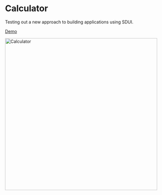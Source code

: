 # Calculator
Testing out a new approach to building applications using SDUI.

[Demo](https://codesandbox.io/s/flamboyant-haze-5fjpn)

<img src="https://user-images.githubusercontent.com/1948935/149849579-93ea41fd-cbf7-4536-a52f-bae796add712.png" alt="Calculator" width="500"/>
